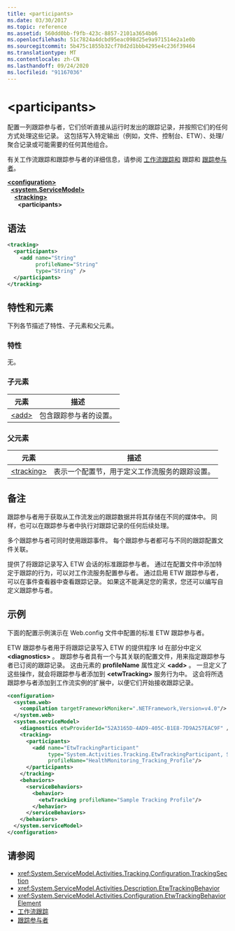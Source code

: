 ```yaml
---
title: <participants>
ms.date: 03/30/2017
ms.topic: reference
ms.assetid: 560dd0bb-f9fb-423c-8857-2101a3654b06
ms.openlocfilehash: 51c7824a4dcbd95eac098d25e9a971514e2a1e0b
ms.sourcegitcommit: 5b475c1855b32cf78d2d1bbb4295e4c236f39464
ms.translationtype: MT
ms.contentlocale: zh-CN
ms.lasthandoff: 09/24/2020
ms.locfileid: "91167036"
---
```

# \<participants>

配置一列跟踪参与者，它们侦听直接从运行时发出的跟踪记录，并按照它们的任何方式处理这些记录。 这包括写入特定输出（例如，文件、控制台、ETW）、处理/聚合记录或可能需要的任何其他组合。  
  
 有关工作流跟踪和跟踪参与者的详细信息，请参阅 [工作流跟踪和](../../../windows-workflow-foundation/workflow-tracking-and-tracing.md) 跟踪和 [跟踪参与者](../../../windows-workflow-foundation/tracking-participants.md)。  
  
[**\<configuration>**](../configuration-element.md)\
&nbsp;&nbsp;[**\<system.ServiceModel>**](system-servicemodel-of-workflow.md)\
&nbsp;&nbsp;&nbsp;&nbsp;[**\<tracking>**](tracking.md)\
&nbsp;&nbsp;&nbsp;&nbsp;&nbsp;&nbsp;**\<participants>**  
  
## <a name="syntax"></a>语法  
  
```xml
<tracking>
  <participants>
    <add name="String"
         profileName="String"
         type="String" />
  </participants>
</tracking>
```  
  
## <a name="attributes-and-elements"></a>特性和元素  

 下列各节描述了特性、子元素和父元素。  
  
### <a name="attributes"></a>特性  

 无。  
  
### <a name="child-elements"></a>子元素  
  
|元素|描述|  
|-------------|-----------------|  
|[\<add>](add-of-participants.md)|包含跟踪参与者的设置。|  
  
### <a name="parent-elements"></a>父元素  
  
|元素|描述|  
|-------------|-----------------|  
|[\<tracking>](tracking.md)|表示一个配置节，用于定义工作流服务的跟踪设置。|  
  
## <a name="remarks"></a>备注  

 跟踪参与者用于获取从工作流发出的跟踪数据并将其存储在不同的媒体中。 同样，也可以在跟踪参与者中执行对跟踪记录的任何后续处理。  
  
 多个跟踪参与者可同时使用跟踪事件。 每个跟踪参与者都可与不同的跟踪配置文件关联。  
  
 提供了将跟踪记录写入 ETW 会话的标准跟踪参与者。 通过在配置文件中添加特定于跟踪的行为，可以对工作流服务配置参与者。 通过启用 ETW 跟踪参与者，可以在事件查看器中查看跟踪记录。 如果这不能满足您的需求，您还可以编写自定义跟踪参与者。  
  
## <a name="example"></a>示例  

 下面的配置示例演示在 Web.config 文件中配置的标准 ETW 跟踪参与者。  
  
 ETW 跟踪参与者用于将跟踪记录写入 ETW 的提供程序 Id 在部分中定义 **\<diagnostics>** 。 跟踪参与者具有一个与其关联的配置文件，用来指定跟踪参与者已订阅的跟踪记录。 这由元素的 **profileName** 属性定义 **\<add>** 。 一旦定义了这些操作，就会将跟踪参与者添加到 **\<etwTracking>** 服务行为中。 这会将所选跟踪参与者添加到工作流实例的扩展中，以便它们开始接收跟踪记录。  
  
```xml
<configuration>
  <system.web>
    <compilation targetFrameworkMoniker=".NETFramework,Version=v4.0"/>
  </system.web>
  <system.serviceModel>
    <diagnostics etwProviderId="52A3165D-4AD9-405C-B1E8-7D9A257EAC9F" />
    <tracking>
      <participants>
        <add name="EtwTrackingParticipant"
             type="System.Activities.Tracking.EtwTrackingParticipant, System.Activities, Version=4.0.0.0, Culture=neutral, PublicKeyToken=31bf3856ad364e35"
             profileName="HealthMonitoring_Tracking_Profile"/>
      </participants>
    </tracking>
    <behaviors>
      <serviceBehaviors>
        <behavior>
          <etwTracking profileName="Sample Tracking Profile"/>  
        </behavior>
      </serviceBehaviors>
    </behaviors>
  </system.serviceModel>
</configuration>  
```  
  
## <a name="see-also"></a>请参阅

- <xref:System.ServiceModel.Activities.Tracking.Configuration.TrackingSection>
- <xref:System.ServiceModel.Activities.Description.EtwTrackingBehavior>
- <xref:System.ServiceModel.Activities.Configuration.EtwTrackingBehaviorElement>
- [工作流跟踪](../../../windows-workflow-foundation/workflow-tracking-and-tracing.md)
- [跟踪参与者](../../../windows-workflow-foundation/tracking-participants.md)
